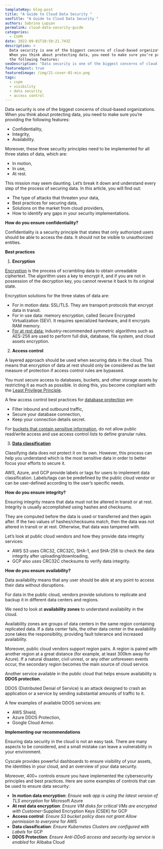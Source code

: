```yaml
---
templateKey: blog-post
title: "A Guide to Cloud Data Security "
seoTitle: "A Guide to Cloud Data Security "
authors: Sabrina Lupșan
permalink: cloud-data-security-guide
categories:
  - CSPM
date: 2022-09-01T10:59:21.743Z
description: >
  Data security is one of the biggest concerns of cloud-based organizations.
  When you think about protecting data, you need to make sure you’re providing
  the following features: 
seoDescription: "Data security is one of the biggest concerns of cloud-based organizations. "
featuredpost: true
featuredimage: /img/21-cover-01-min.png
tags:
  - cspm
  - visibility
  - data security
  - access control
---
```

<!--StartFragment-->

Data security is one of the biggest concerns of cloud-based organizations. When you think about protecting data, you need to make sure you’re providing the following features: 

* Confidentiality, 
* Integrity, 
* Availability. 

Moreover, these three security principles need to be implemented for all three states of data, which are: 

* In motion, 
* In use, 
* At rest. 

This mission may seem daunting. Let’s break it down and understand every step of the process of securing data. In this article, you will find out: 

* The type of attacks that threaten your data, 
* Best practices for securing data, 
* Solutions on the market from cloud providers, 
* How to identify any gaps in your security implementations. 

**How do you ensure confidentiality?** 

Confidentiality is a security principle that states that only authorized users should be able to access the data. It should not be visible to unauthorized entities. 

**Best practices**   

1. **Encryption** 

[Encryption](https://cyscale.com/blog/types-of-encryption/) is the process of scrambling data to obtain unreadable ciphertext. The algorithm uses a key to encrypt it, and if you are not in possession of the decryption key, you cannot reverse it back to its original state. 

Encryption solutions for the three states of data are: 

* For in motion data: SSL/TLS. They are transport protocols that encrypt data in transit. 
* For in use data: memory encryption, called Secure Encrypted Virtualization (SEV). It requires specialized hardware, and it encrypts RAM memory. 
* [For at rest data:](https://cyscale.com/blog/protecting-data-at-rest/) industry-recommended symmetric algorithms such as AES-256 are used to perform full disk, database, file system, and cloud assets encryption. 

2. **Access control** 

A layered approach should be used when securing data in the cloud. This means that encryption of data at rest should only be considered as the last measure of protection if access control rules are bypassed. 

You must secure access to databases, buckets, and other storage assets by restricting it as much as possible. In doing this, you become compliant with the [Least Privilege Principle](https://cyscale.com/blog/check-for-least-privilege/). 

A few access control best practices for [database protection](https://cyscale.com/blog/best-practices-for-securing-databases/) are: 

* Filter inbound and outbound traffic, 
* Secure your database connection, 
* Keep your connection details secret. 

For [buckets that contain sensitive information](https://cyscale.com/blog/common-cloud-misconfigurations-how-to-avoid-them/#storage-access), do not allow public read/write access and use access control lists to define granular rules. 

3. **[Data classification](https://cyscale.com/blog/data-classification/)** 

Classifying data does not protect it on its own. However, this process can help you understand which is the most sensitive data in order to better focus your efforts to secure it.  

AWS, Azure, and GCP provide labels or tags for users to implement data classification. Labels/tags can be predefined by the public cloud vendor or can be user-defined according to the user’s specific needs.  

**How do you ensure integrity?** 

Ensuring integrity means that data must not be altered in transit or at rest. Integrity is usually accomplished using hashes and checksums.  

They are computed before the data is used or transferred and then again after. If the two values of hashes/checksums match, then the data was not altered in transit or at rest. Otherwise, that data was tampered with.  

Let’s look at public cloud vendors and how they provide data integrity services: 

* AWS S3 uses CRC32, CRC32C, SHA-1, and SHA-256 to check the data integrity after uploading/downloading, 
* GCP also uses CRC32C checksums to verify data integrity. 

**How do you ensure availability?** 

Data availability means that any user should be able at any point to access their data without disruptions. 

For data in the public cloud, vendors provide solutions to replicate and backup it in different data centers and regions. 

We need to look at **availability zones** to understand availability in the cloud. 

Availability zones are groups of data centers in the same region containing replicated data. If a data center fails, the other data center in the availability zone takes the responsibility, providing fault tolerance and increased availability. 

Moreover, public cloud vendors support region pairs. A region is paired with another region at a great distance (for example, at least 300km away for Azure). If a natural disaster, civil unrest, or any other unforeseen events occur, the secondary region becomes the main source of cloud service. 

Another service available in the public cloud that helps ensure availability is **DDOS protection**.  

DDOS (Distributed Denial of Service) is an attack designed to crash an application or a service by sending substantial amounts of traffic to it.  

A few examples of available DDOS services are: 

* AWS Shield, 
* Azure DDOS Protection, 
* Google Cloud Armor. 

**Implementing our recommendations** 

Ensuring data security in the cloud is not an easy task. There are many aspects to be considered, and a small mistake can leave a vulnerability in your environment.  

Cyscale provides powerful dashboards to ensure visibility of your assets, the identities in your cloud, and an overview of your data security.  

Moreover, 400+ controls ensure you have implemented the cybersecurity principles and best practices. Here are some examples of controls that can be used to ensure data security: 

* **In motion data encryption**: *Ensure web app is using the latest version of TLS encryption* for Microsoft Azure 
* **At rest data encryption**: *Ensure VM disks for critical VMs are encrypted with Customer*-Supplied Encryption Keys (CSEK) for GCP 
* **Access control**: *Ensure S3 bucket policy does not grant Allow permission to everyone* for AWS 
* **Data classification**: *Ensure Kubernetes Clusters are configured with Labels* for GCP 
* **DDOS Protection**: *Ensure Anti-DDoS access and security log service is enabled* for Alibaba Cloud 

<!--EndFragment-->